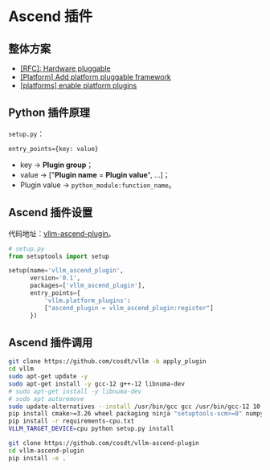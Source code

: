 # Ascend 插件

## 整体方案

- [<u>[RFC]: Hardware pluggable</u>](https://github.com/vllm-project/vllm/issues/11162)
- [<u>[Platform] Add platform pluggable framework</u>](https://github.com/vllm-project/vllm/pull/11222)
- [<u>[platforms] enable platform plugins</u>](https://github.com/vllm-project/vllm/pull/11602)

## Python 插件原理

`setup.py`：

`entry_points={key: value}`

- key -> **Plugin group**；
- value -> ["**Plugin name** = **Plugin value**", ...]；
- Plugin value -> `python_module:function_name`。

## Ascend 插件设置

代码地址：[<u>vllm-ascend-plugin</u>](https://github.com/cosdt/vllm-ascend-plugin)。

```python
# setup.py
from setuptools import setup

setup(name='vllm_ascend_plugin',
      version='0.1',
      packages=['vllm_ascend_plugin'],
      entry_points={
          'vllm.platform_plugins':
          ["ascend_plugin = vllm_ascend_plugin:register"]
      })
```

## Ascend 插件调用

```bash
git clone https://github.com/cosdt/vllm -b apply_plugin
cd vllm
sudo apt-get update -y
sudo apt-get install -y gcc-12 g++-12 libnuma-dev
# sudo apt-get install -y libnuma-dev
# sudo apt autoremove
sudo update-alternatives --install /usr/bin/gcc gcc /usr/bin/gcc-12 10 --slave /usr/bin/g++ g++ /usr/bin/g++-12
pip install cmake>=3.26 wheel packaging ninja "setuptools-scm>=8" numpy
pip install -r requirements-cpu.txt
VLLM_TARGET_DEVICE=cpu python setup.py install

git clone https://github.com/cosdt/vllm-ascend-plugin
cd vllm-ascend-plugin
pip install -e .
```
